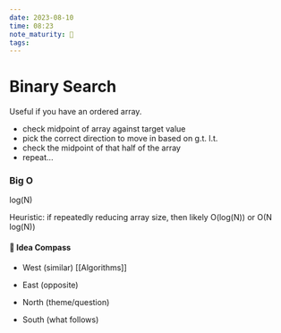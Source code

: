 ```yaml
---
date: 2023-08-10
time: 08:23
note_maturity: 🌱
tags: 
---
```


# Binary Search

Useful if you have an ordered array.

- check midpoint of array against target value 
- pick the correct direction to move in based on g.t. l.t.
- check the midpoint of that half of the array
- repeat...

### Big O 

log(N)

Heuristic: if repeatedly reducing array size, then likely O(log(N)) or O(N log(N))














#### 🧭  Idea Compass
- West  (similar) 
[[Algorithms]]
- East (opposite)

- North (theme/question)

- South (what follows)
